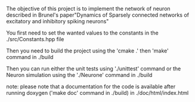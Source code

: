 The objective of this project is to implement the network of neuron described in Brunel's paper"Dynamics of Sparsely connected networks of excitatory and inhibitory spiking neurons"

You first need to set the wanted values to the constants in the ./src/Constants.hpp file

Then you need to build the project using the 'cmake .' then 'make' command in ./build

Then you can run either the unit tests using './unittest' command or the Neuron simulation using the './Neurone' command in ./build

note: please note that a documentation for the code is available after running doxygen ('make doc' command in ./build) in ./doc/html/index.html

